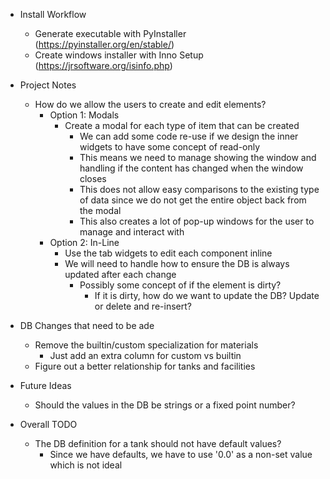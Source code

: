 * Install Workflow
  * Generate executable with PyInstaller (https://pyinstaller.org/en/stable/)
  * Create windows installer with Inno Setup (https://jrsoftware.org/isinfo.php)


* Project Notes
  * How do we allow the users to create and edit elements?
    * Option 1: Modals
      * Create a modal for each type of item that can be created
        * We can add some code re-use if we design the inner widgets to have some concept of read-only
        * This means we need to manage showing the window and handling if the content has changed when the window closes
        * This does not allow easy comparisons to the existing type of data since we do not get the entire object back from the modal
        * This also creates a lot of pop-up windows for the user to manage and interact with
    * Option 2: In-Line
      * Use the tab widgets to edit each component inline
      * We will need to handle how to ensure the DB is always updated after each change
        * Possibly some concept of if the element is dirty?
          * If it is dirty, how do we want to update the DB? Update or delete and re-insert?

* DB Changes that need to be ade
  * Remove the builtin/custom specialization for materials
    * Just add an extra column for custom vs builtin
  * Figure out a better relationship for tanks and facilities


* Future Ideas
  * Should the values in the DB be strings or a fixed point number?

* Overall TODO
  * The DB definition for a tank should not have default values?
    * Since we have defaults, we have to use '0.0' as a non-set value which is not ideal
